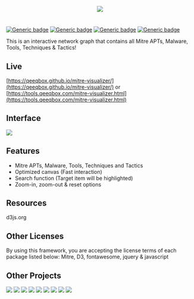 <p align="center"> <img src="https://raw.githubusercontent.com/qeeqbox/mitre-visualizer/main/readme/mitre-visualizer.png"></p>

#
[![Generic badge](https://img.shields.io/badge/dynamic/json.svg?url=https://raw.githubusercontent.com/qeeqbox/mitre-visualizer/main/info&label=version&query=$.version&colorB=blue&style=flat-square)](https://github.com/qeeqbox/mitre-visualizer/blob/main/changes.md)  [![Generic badge](https://img.shields.io/badge/dynamic/json.svg?url=https://raw.githubusercontent.com/qeeqbox/mitre-visualizer/main/info&label=build&query=$.dockercomposebuild&colorB=green&style=flat-square)](https://github.com/qeeqbox/mitre-visualizer/blob/main/changes.md) [![Generic badge](https://img.shields.io/badge/dynamic/json.svg?url=https://raw.githubusercontent.com/qeeqbox/mitre-visualizer/main/info&label=test&query=$.automatedtest&colorB=green&style=flat-square)](https://github.com/qeeqbox/mitre-visualizer/blob/main/changes.md) [![Generic badge](https://img.shields.io/static/v1?label=%F0%9F%91%8D&message=!&color=yellow&style=flat-square)](https://github.com/qeeqbox/mitre-visualizer/stargazers)

This is an interactive network graph that contains all Mitre APTs, Malware, Tools, Techniques & Tactics!

## Live
[https://qeeqbox.github.io/mitre-visualizer/](https://qeeqbox.github.io/mitre-visualizer/)
or
[https://tools.qeeqbox.com/mitre-visualizer.html](https://tools.qeeqbox.com/mitre-visualizer.html)

## Interface
<img src="https://raw.githubusercontent.com/qeeqbox/mitre-visualizer/main/readme/intro.png" style="max-width:768px"/>

## Features
<ul>
<li>Mitre APTs, Malware, Tools, Techniques and Tactics</li>
<li>Optimized canvas (Fast interaction)</li>
<li>Search function (Target item will be highlighted)</li>
<li>Zoom-in, zoom-out & reset options</li>
</ul>

## Resources
d3js.org

## Other Licenses
By using this framework, you are accepting the license terms of each package listed below:
Mitre, D3, fontawesome, jquery & javascript

## Other Projects
[![](https://github.com/qeeqbox/.github/blob/main/data/social-analyzer.png)](https://github.com/qeeqbox/social-analyzer) [![](https://github.com/qeeqbox/.github/blob/main/data/analyzer.png)](https://github.com/qeeqbox/analyzer) [![](https://github.com/qeeqbox/.github/blob/main/data/chameleon.png)](https://github.com/qeeqbox/chameleon) [![](https://github.com/qeeqbox/.github/blob/main/data/honeypots.png)](https://github.com/qeeqbox/honeypots) [![](https://github.com/qeeqbox/.github/blob/main/data/url-sandbox.png)](https://github.com/qeeqbox/url-sandbox) [![](https://github.com/qeeqbox/.github/blob/main/data/woodpecker.png)](https://github.com/qeeqbox/woodpecker) [![](https://github.com/qeeqbox/.github/blob/main/data/docker-images.png)](https://github.com/qeeqbox/docker-images) [![](https://github.com/qeeqbox/.github/blob/main/data/seahorse.png)](https://github.com/qeeqbox/seahorse) [![](https://github.com/qeeqbox/.github/blob/main/data/rhino.png)](https://github.com/qeeqbox/rhino)
